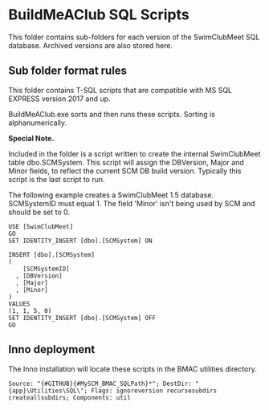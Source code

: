 # BuildMeAClub SQL Scripts

This folder contains sub-folders for each version of the SwimClubMeet SQL database. Archived versions are also stored here.

## Sub folder format rules

This folder contains T-SQL scripts that are compatible with MS SQL EXPRESS version 2017 and up.

BuildMeAClub.exe sorts and then runs these scripts. Sorting is alphanumerically.

**Special Note.**

Included in the folder is a script written to create the internal SwimClubMeet table dbo.SCMSystem.
This script will assign the DBVersion, Major and Minor fields, to reflect the current SCM DB build version.
Typically this script is the last script to run.

The following example creates a SwimClubMeet 1.5 database. SCMSystemID must equal 1. The field 'Minor' isn't being used by SCM and should be set to 0.  

~~~,T-SQL
USE [SwimClubMeet]
GO
SET IDENTITY_INSERT [dbo].[SCMSystem] ON

INSERT [dbo].[SCMSystem]
(
    [SCMSystemID]
  , [DBVersion]
  , [Major]
  , [Minor]
)
VALUES
(1, 1, 5, 0)
SET IDENTITY_INSERT [dbo].[SCMSystem] OFF
GO
~~~

## Inno deployment

The Inno installation will locate these scripts in the BMAC utilities directory.

~~~, Inno
Source: "{#GITHUB}{#MySCM_BMAC_SQLPath}*"; DestDir: "{app}\Utilities\SQL\"; Flags: ignoreversion recursesubdirs createallsubdirs; Components: util
~~~
